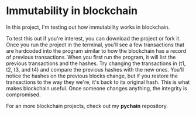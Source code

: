 # Immutability in blockchain

In this project, I'm testing out how immutability works in blockchain. 

To test this out if you're interest, you can download the project or fork it. Once you run the project in the terminal, you'll see a few transactions that are hardcoded into the program similar to how the blockchain has a record of previous transactions. 
When you first run the program, it will list the previous transactions and the hashes. Try changing the transactions in (t1, t2, t3, and t4) and compare the previous hashes with the new ones. 
You'll notice the hashes on the previous blocks change, but if you restore the transactions to the way they we're, it's back to its original hash. This is what makes blockchain useful. Once someone changes anything, the integrity is compromised.

For an more blockchain projects, check out my **pychain** repository.
